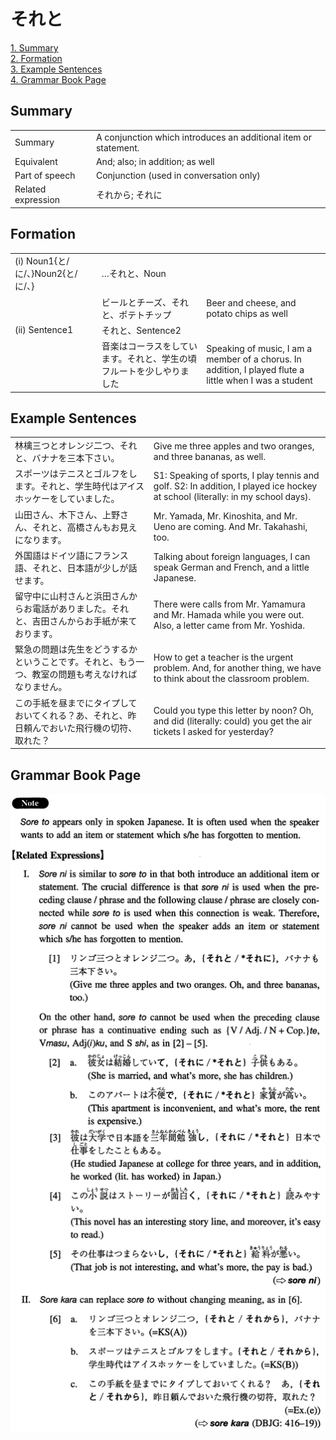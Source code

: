 # それと

[1. Summary](#summary)<br>
[2. Formation](#formation)<br>
[3. Example Sentences](#example-sentences)<br>
[4. Grammar Book Page](#grammar-book-page)<br>


## Summary

<table><tr>   <td>Summary</td>   <td>A conjunction which introduces an additional item or statement.</td></tr><tr>   <td>Equivalent</td>   <td>And; also; in addition; as well</td></tr><tr>   <td>Part of speech</td>   <td>Conjunction (used in conversation only)</td></tr><tr>   <td>Related expression</td>   <td>それから; それに</td></tr></table>

## Formation

<table class="table"><tbody><tr class="tr head"><td class="td"><span class="numbers">(i)</span> <span class="bold">Noun<span class="subscript">1</span>{と/に/、}Noun<span class="subscript">2</span>{と/に/、}</span></td><td class="td"><span>…</span><span class="concept">それと</span><span>、Noun</span></td><td class="td"></td></tr><tr class="tr"><td class="td"></td><td class="td"><span>ビールとチーズ、</span><span class="concept">それと</span><span>、ポテトチップ</span></td><td class="td"><span>Beer and cheese, and potato chips as well</span></td></tr><tr class="tr head"><td class="td"><span class="numbers">(ii)</span> <span class="bold">Sentence1</span></td><td class="td"><span class="concept">それと</span><span>、Sentence2</span></td><td class="td"></td></tr><tr class="tr"><td class="td"></td><td class="td"><span>音楽はコーラスをしています。</span><span class="concept">それと</span><span>、学生の頃フルートを少しやりました</span></td><td class="td"><span>Speaking of music, I am a member of a chorus. In addition,    I played flute a little when I was a student</span></td></tr></tbody></table>

## Example Sentences

<table><tr>   <td>林檎三つとオレンジ二つ、それと、バナナを三本下さい。</td>   <td>Give me three apples and two oranges, and three bananas, as well.</td></tr><tr>   <td>スポーツはテニスとゴルフをします。それと、学生時代はアイスホッケーをしていました。</td>   <td>S1: Speaking of sports, I play tennis and golf. S2: In addition, I played ice hockey at school (literally: in my school days).</td></tr><tr>   <td>山田さん、木下さん、上野さん、それと、高橋さんもお見えになります。</td>   <td>Mr. Yamada, Mr. Kinoshita, and Mr. Ueno are coming. And Mr. Takahashi, too.</td></tr><tr>   <td>外国語はドイツ語にフランス語、それと、日本語が少しが話せます。</td>   <td>Talking about foreign languages, I can speak German and French, and a little Japanese.</td></tr><tr>   <td>留守中に山村さんと浜田さんからお電話がありました。それと、吉田さんからお手紙が来ております。</td>   <td>There were calls from Mr. Yamamura and Mr. Hamada while you were out. Also, a letter came from Mr. Yoshida.</td></tr><tr>   <td>緊急の問題は先生をどうするかということです。それと、もう一つ、教室の問題も考えなければなりません。</td>   <td>How to get a teacher is the urgent problem. And, for another thing, we have to think about the classroom problem.</td></tr><tr>   <td>この手紙を昼までにタイプしておいてくれる？あ、それと、昨日頼んでおいた飛行機の切符、取れた？</td>   <td>Could you type this letter by noon? Oh, and did (literally: could) you get the air tickets I asked for yesterday?</td></tr></table>

## Grammar Book Page

![](../img/Intermediateそれと.png)

